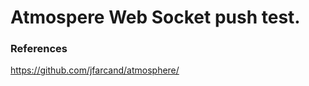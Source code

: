 
Atmospere Web Socket push test.
===============================  

### References
https://github.com/jfarcand/atmosphere/